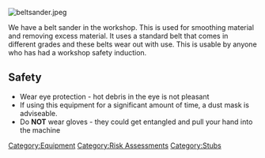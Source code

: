 ![](beltsander.jpeg "beltsander.jpeg")

We have a belt sander in the workshop. This is used for smoothing
material and removing excess material. It uses a standard belt that
comes in different grades and these belts wear out with use. This is
usable by anyone who has had a workshop safety induction.

Safety
------

-   Wear eye protection - hot debris in the eye is not pleasant
-   If using this equipment for a significant amount of time, a dust
    mask is adviseable.
-   Do **NOT** wear gloves - they could get entangled and pull your hand
    into the machine

[Category:Equipment](Category:Equipment "wikilink") [Category:Risk
Assessments](Category:Risk_Assessments "wikilink")
[Category:Stubs](Category:Stubs "wikilink")